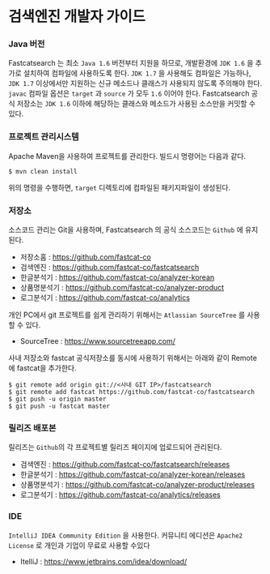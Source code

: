 검색엔진 개발자 가이드
=================

### Java 버전

Fastcatsearch 는 최소 `Java 1.6` 버전부터 지원을 하므로, 개발환경에 `JDK 1.6` 을 추가로 설치하여 컴파일에 사용하도록 한다.
`JDK 1.7` 을 사용해도 컴파일은 가능하나, `JDK 1.7` 이상에서만 지원하는 신규 메소드나 클래스가 사용되지 않도록 주의해야 한다.
`javac` 컴파일 옵션은 `target` 과 `source` 가 모두 `1.6` 이어야 한다.
Fastcatsearch 공식 저장소는 `JDK 1.6` 이하에 해당하는 클래스와 메소드가 사용된 소스만을 커밋할 수 있다.

### 프로젝트 관리시스템

Apache Maven을 사용하여 프로젝트를 관리한다.
빌드시 명령어는 다음과 같다.
```
$ mvn clean install
```
위의 명령을 수행하면, `target` 디렉토리에 컴파일된 패키지파일이 생성된다.


### 저장소

소스코드 관리는 Git을 사용하며, Fastcatsearch 의 공식 소스코드는 `Github` 에 유지된다.

- 저장소홈 : https://github.com/fastcat-co
- 검색엔진 : https://github.com/fastcat-co/fastcatsearch
- 한글분석기 : https://github.com/fastcat-co/analyzer-korean
- 상품명분석기 : https://github.com/fastcat-co/analyzer-product
- 로그분석기 : https://github.com/fastcat-co/analytics

개인 PC에서 git 프로젝트를 쉽게 관리하기 위해서는 `Atlassian SourceTree` 를 사용할 수 있다.
- SourceTree : https://www.sourcetreeapp.com/

사내 저장소와 fastcat 공식저장소를 동시에 사용하기 위해서는 아래와 같이 Remote에 fastcat을 추가한다.

```
$ git remote add origin git://<사내 GIT IP>/fastcatsearch
$ git remote add fastcat https://github.com/fastcat-co/fastcatsearch
$ git push -u origin master
$ git push -u fastcat master
```

### 릴리즈 배포본

릴리즈는 `Github`의 각 프로젝트별 릴리즈 페이지에 업로드되어 관리된다.

- 검색엔진 : https://github.com/fastcat-co/fastcatsearch/releases
- 한글분석기 : https://github.com/fastcat-co/analyzer-korean/releases
- 상품명분석기 : https://github.com/fastcat-co/analyzer-product/releases
- 로그분석기 : https://github.com/fastcat-co/analytics/releases

### IDE

`IntelliJ IDEA Community Edition` 을 사용한다.
커뮤니티 에디션은 `Apache2 License` 로 개인과 기업이 무료로 사용할 수있다
- ItelliJ : https://www.jetbrains.com/idea/download/




